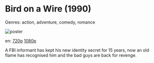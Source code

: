 # Bird on a Wire (1990)

Genres: action, adventure, comedy, romance

![poster](http://image.tmdb.org/t/p/w500/tvQOyGckGgP6JOmUm5ypN9HHoHx.jpg)

en:
  [720p](magnet:?xt=urn:btih:09669366F00CE73DCE5C3D71FFE5FC51E939E5C4&tr=udp://glotorrents.pw:6969/announce&tr=udp://tracker.opentrackr.org:1337/announce&tr=udp://torrent.gresille.org:80/announce&tr=udp://tracker.openbittorrent.com:80&tr=udp://tracker.coppersurfer.tk:6969&tr=udp://tracker.leechers-paradise.org:6969&tr=udp://p4p.arenabg.ch:1337&tr=udp://tracker.internetwarriors.net:1337)
  [1080p](magnet:?xt=urn:btih:E87914010489EA211FE24D9ACBAC0CD183BE8341&tr=udp://glotorrents.pw:6969/announce&tr=udp://tracker.opentrackr.org:1337/announce&tr=udp://torrent.gresille.org:80/announce&tr=udp://tracker.openbittorrent.com:80&tr=udp://tracker.coppersurfer.tk:6969&tr=udp://tracker.leechers-paradise.org:6969&tr=udp://p4p.arenabg.ch:1337&tr=udp://tracker.internetwarriors.net:1337)
  


A FBI informant has kept his new identity secret for 15 years, now an old flame has recognised him and the bad guys are back for revenge.